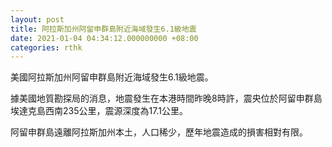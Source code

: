 ```yaml
---
layout: post
title: 阿拉斯加州阿留申群島附近海域發生6.1級地震
date: 2021-01-04 04:34:12.000000000 +08:00
categories: rthk
---
```


美國阿拉斯加州阿留申群島附近海域發生6.1級地震。

據美國地質勘探局的消息，地震發生在本港時間昨晚8時許，震央位於阿留申群島埃達克島西南235公里，震源深度為17.1公里。

阿留申群島遠離阿拉斯加州本土，人口稀少，歷年地震造成的損害相對有限。
